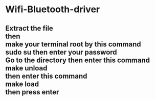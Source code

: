 # Wifi-Bluetooth-driver
<!--
<h2>
  Extract the tar.bz file 
  <br>
  Go to the folder <br>
  then give the permission by this command
  <b> sudo chmod +x Broadcom.sh </b> <br>
  then press enter <br>
  then enter this command <br>
  ./Broadcom.sh <br> 
  then press Enter and selet 1 then your pc will reboot
</h2>
-->


<h2>
  Extract the file <br>
  then <br>
  make your terminal root by this command <br>
  <b> sudo su </b>
  then enter your password <br>
  Go to the directory
  then enter this command
  <br>
  <b> make unload </b> </br>
  then enter this command <br>
  <b> make load </b> <br>
  then press enter <br>
</h2>
